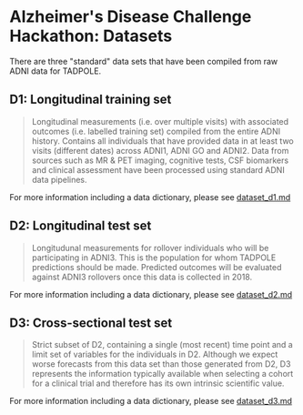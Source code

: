 # Alzheimer's Disease Challenge Hackathon: Datasets

There are three "standard" data sets that have been compiled from raw ADNI data for TADPOLE.

## D1: Longitudinal training set
> Longitudinal measurements (i.e. over multiple visits) with associated outcomes (i.e. labelled training set) compiled from the entire ADNI history. Contains all individuals that have provided data in at least two visits (different dates) across ADNI1, ADNI GO and ADNI2. Data from sources such as MR & PET imaging, cognitive tests, CSF biomarkers and clinical assessment have been processed using standard ADNI data pipelines.

For more information including a data dictionary, please see [dataset_d1.md](dataset_d1.md)


## D2: Longitudinal test set
> Longitudunal measurements for rollover individuals who will be participating in ADNI3. This is the population for whom TADPOLE predictions should be made. Predicted outcomes will be evaluated against ADNI3 rollovers once this data is collected in 2018.

For more information including a data dictionary, please see [dataset_d2.md](dataset_d2.md)


## D3: Cross-sectional test set
> Strict subset of D2, containing a single (most recent) time point and a limit set of variables for the individuals in D2. Although we expect worse forecasts from this data set than those generated from D2, D3 represents the information typically available when selecting a cohort for a clinical trial and therefore has its own intrinsic scientific value.

For more information including a data dictionary, please see [dataset_d3.md](dataset_d3.md)
